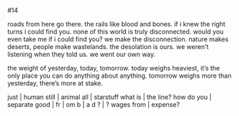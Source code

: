 #14

roads from here go there. the rails like blood and bones. if i knew the right turns i could find you. none of this world is truly disconnected. would you even take me if i could find you? we make the disconnection. nature makes deserts, people make wastelands. the desolation is ours. we weren’t listening when they told us. we went our own way. 

the weight of yesterday, today, tomorrow. today weighs heaviest, it’s the only place you can do anything about anything. tomorrow weighs more than yesterday, there’s more at stake. 

just | human
still | animal
all | starstuff
what is | the line?
how do you | separate
good |
fr | om
b | a d
? | ?
wages from | expense?
